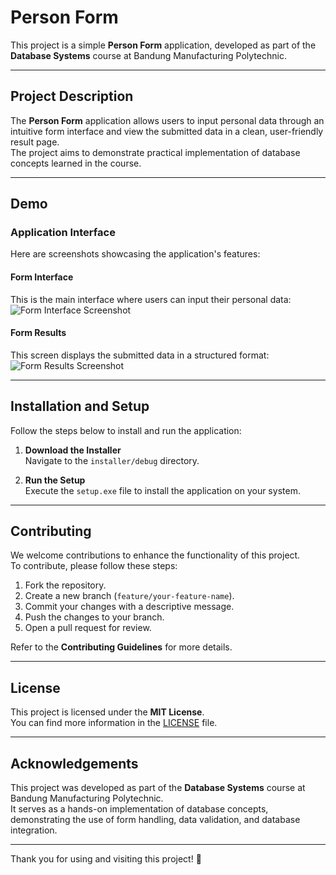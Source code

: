 # Person Form

This project is a simple **Person Form** application, developed as part of the **Database Systems** course at Bandung Manufacturing Polytechnic.

---

## Project Description

The **Person Form** application allows users to input personal data through an intuitive form interface and view the submitted data in a clean, user-friendly result page.  
The project aims to demonstrate practical implementation of database concepts learned in the course.

---

## Demo

### **Application Interface**

Here are screenshots showcasing the application's features:

#### **Form Interface**  
This is the main interface where users can input their personal data:  
![Form Interface Screenshot](https://github.com/user-attachments/assets/60fb386c-06a9-4e1c-b373-6757f6b00480)

#### **Form Results**  
This screen displays the submitted data in a structured format:  
![Form Results Screenshot](https://github.com/user-attachments/assets/cb87d61c-7bc5-49fc-9708-68b333fb4055)

---

## Installation and Setup

Follow the steps below to install and run the application:

1. **Download the Installer**  
   Navigate to the `installer/debug` directory.

2. **Run the Setup**  
   Execute the `setup.exe` file to install the application on your system.

---

## Contributing

We welcome contributions to enhance the functionality of this project.  
To contribute, please follow these steps:  

1. Fork the repository.
2. Create a new branch (`feature/your-feature-name`).
3. Commit your changes with a descriptive message.
4. Push the changes to your branch.
5. Open a pull request for review.

Refer to the **Contributing Guidelines** for more details.

---

## License

This project is licensed under the **MIT License**.  
You can find more information in the [LICENSE](./LICENSE) file.

---

## Acknowledgements

This project was developed as part of the **Database Systems** course at Bandung Manufacturing Polytechnic.  
It serves as a hands-on implementation of database concepts, demonstrating the use of form handling, data validation, and database integration.


---

Thank you for using and visiting this project! 🎉
